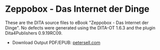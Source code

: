 Zeppobox - Das Internet der Dinge
=================================

These are the DITA source files to eBook "Zeppobox - Das Internet der Dinge". No defects were generated using the DITA-OT 1.6.3 and the plugin Dita4Publishers 0.9.19RC09.

* Download Output PDF/EPUB: [petersell.com](http://www.petersell.com/zeppobox/)